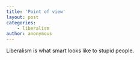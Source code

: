 ```yaml
---
title: 'Point of view'
layout: post
categories:
    - liberalism
author: anonymous
---
```


Liberalism is what smart looks like to stupid people.